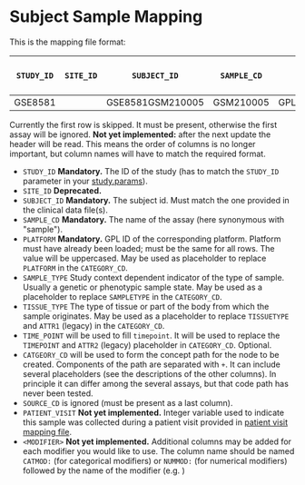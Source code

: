 # Subject Sample Mapping

This is the mapping file format:

| `STUDY_ID` | `SITE_ID` | `SUBJECT_ID`     | `SAMPLE_CD` | `PLATFORM`   | `SAMPLE_TYPE` | `TISSUE_TYPE` | `TIME_POINT` | `CATEGORY_CD`                      | `SOURCE_CD` | `PATIENT_VISIT` **(not yet implemented)**|\<MODIFIER\> **(not yet implemented)**|
|------------|-----------|------------------|-------------|--------------|---------------|---------------|--------------|------------------------------------|-------------|-----------------|------------|
| GSE8581    |           | GSE8581GSM210005 | GSM210005   | GPL570_BOGUS | Tumor         | Lung          | Week1        | Biomarker_Data+PLATFORM+TISSUETYPE | STD         | 1               |            |

Currently the first row is skipped. It must be present, otherwise the first assay will be ignored.
**Not yet implemented:** after the next update the header will be read. This means the order of columns is no longer important, but column names will have to match the required format.

- `STUDY_ID` **Mandatory.** The ID of the study (has to match the `STUDY_ID` parameter in your [study.params](study.params)).
- `SITE_ID` **Deprecated.**
- `SUBJECT_ID` **Mandatory.** The subject id. Must match the one provided in the clinical data file(s).
- `SAMPLE_CD` **Mandatory.** The name of the assay (here synonymous with "sample").
- `PLATFORM` **Mandatory.** GPL ID of the corresponding platform. Platform must have already been loaded; must be the same for all rows. The value will be uppercased. May be used as placeholder to replace `PLATFORM` in the `CATEGORY_CD`.
- `SAMPLE_TYPE` Study context dependent indicator of the type of sample. Usually a genetic or phenotypic sample state. May be used as a placeholder to replace `SAMPLETYPE` in the `CATEGORY_CD`.
- `TISSUE_TYPE` The type of tissue or part of the body from which the sample originates. May be used as a placeholder to replace `TISSUETYPE` and `ATTR1` (legacy) in the `CATEGORY_CD`.
- `TIME_POINT`  will be used to fill `timepoint`. It will be used to
  replace the `TIMEPOINT` and `ATTR2` (legacy) placeholder in `CATEGORY_CD`. Optional.
- `CATGEORY_CD` will be used to form the concept path for the node to be
  created. Components of the path are separated with `+`. It can include several
  placeholders (see the descriptions of the other columns). In principle it can
  differ among the several assays, but that code path has never been tested.
- `SOURCE_CD` is ignored (must be present as a last column).
- `PATIENT_VISIT` **Not yet implemented.** Integer variable used to indicate this sample was collected during a patient visit provided in [patient visit mapping file](patient-visit-mapping.md).
- `<MODIFIER>` **Not yet implemented.** Additional columns may be added for each modifier you would like to use. The column name should be named `CATMOD:` (for categorical modifiers) or `NUMMOD:` (for numerical modifiers) followed by the name of the modifier (e.g. )
